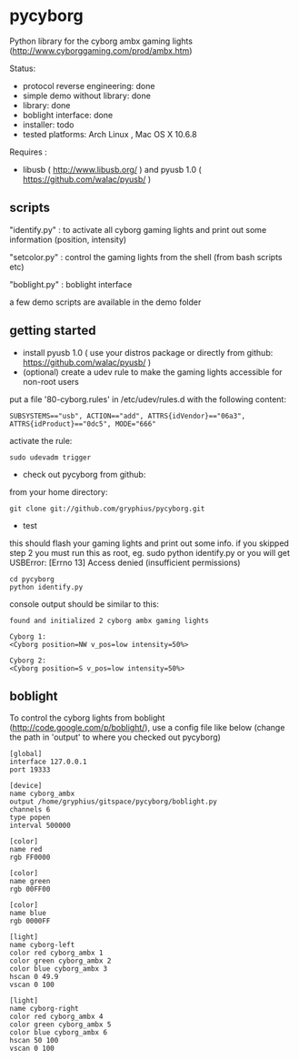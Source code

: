 pycyborg
========

Python library for the cyborg ambx gaming lights 
(http://www.cyborggaming.com/prod/ambx.htm)


Status:
 - protocol reverse engineering: done
 - simple demo without library: done
 - library: done
 - boblight interface: done
 - installer: todo
 - tested platforms: Arch Linux , Mac OS X 10.6.8

Requires : 
 - libusb ( http://www.libusb.org/ ) and pyusb 1.0 ( https://github.com/walac/pyusb/ )


scripts
-------

"identify.py" : to activate all cyborg gaming lights and print out some information (position, intensity)

"setcolor.py" : control the gaming lights from the shell (from bash scripts etc) 

"boblight.py" : boblight interface

a few demo scripts are available in the demo folder 

getting started
---------------

* install pyusb 1.0 ( use your distros package or directly from  github: https://github.com/walac/pyusb/ )
*  (optional) create a udev rule to make the gaming lights accessible for non-root users

put a file '80-cyborg.rules' in /etc/udev/rules.d with the following content:

    SUBSYSTEMS=="usb", ACTION=="add", ATTRS{idVendor}=="06a3", ATTRS{idProduct}=="0dc5", MODE="666"
    
activate the rule:
 
    sudo udevadm trigger

* check out pycyborg from github:

from your home directory:

    git clone git://github.com/gryphius/pycyborg.git

* test

this should flash your gaming lights and print out some info. 
if you skipped step 2 you must run this as root, eg. sudo python identify.py or you will get USBError: [Errno 13] Access denied (insufficient permissions)

    cd pycyborg
    python identify.py
 

console output should be similar to this:

    found and initialized 2 cyborg ambx gaming lights
    	
    Cyborg 1: 
    <Cyborg position=NW v_pos=low intensity=50%>
    
    Cyborg 2: 
    <Cyborg position=S v_pos=low intensity=50%>


boblight
--------

To control the cyborg lights from boblight (http://code.google.com/p/boblight/), use a config file like below
(change the path in 'output' to where you checked out pycyborg)


	[global]
	interface 127.0.0.1
	port 19333
	
	[device]
	name cyborg_ambx
	output /home/gryphius/gitspace/pycyborg/boblight.py
	channels 6
	type popen
	interval 500000
	
	[color]
	name red
	rgb FF0000
	
	[color]
	name green
	rgb 00FF00
	
	[color]
	name blue
	rgb 0000FF
	
	[light]
	name cyborg-left
	color red cyborg_ambx 1
	color green cyborg_ambx 2
	color blue cyborg_ambx 3
	hscan 0 49.9
	vscan 0 100
	
	[light]
	name cyborg-right
	color red cyborg_ambx 4
	color green cyborg_ambx 5
	color blue cyborg_ambx 6
	hscan 50 100
	vscan 0 100

